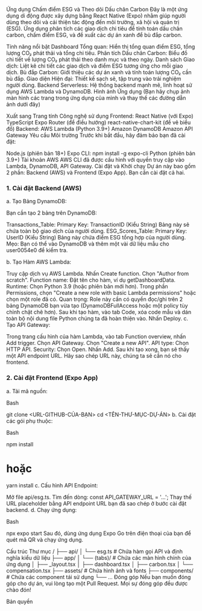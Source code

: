 Ứng dụng Chấm điểm ESG và Theo dõi Dấu chân Carbon
Đây là một ứng dụng di động được xây dựng bằng React Native (Expo) nhằm giúp người dùng theo dõi và cải thiện tác động đến môi trường, xã hội và quản trị (ESG). Ứng dụng phân tích các giao dịch chi tiêu để tính toán dấu chân carbon, chấm điểm ESG, và đề xuất các dự án xanh để bù đắp carbon.

Tính năng nổi bật
Dashboard Tổng quan: Hiển thị tổng quan điểm ESG, tổng lượng CO₂ phát thải và tổng chi tiêu.
Phân tích Dấu chân Carbon: Biểu đồ chi tiết về lượng CO₂ phát thải theo danh mục và theo ngày.
Danh sách Giao dịch: Liệt kê chi tiết các giao dịch và điểm ESG tương ứng cho mỗi giao dịch.
Bù đắp Carbon: Giới thiệu các dự án xanh và tính toán lượng CO₂ cần bù đắp.
Giao diện Hiện đại: Thiết kế sạch sẽ, tập trung vào trải nghiệm người dùng.
Backend Serverless: Hệ thống backend mạnh mẽ, linh hoạt sử dụng AWS Lambda và DynamoDB.
Hình ảnh Ứng dụng
(Bạn hãy chụp ảnh màn hình các trang trong ứng dụng của mình và thay thế các đường dẫn ảnh dưới đây)



Xuất sang Trang tính
Công nghệ sử dụng
Frontend:
React Native (với Expo)
TypeScript
Expo Router (để điều hướng)
react-native-chart-kit (để vẽ biểu đồ)
Backend:
AWS Lambda (Python 3.9+)
Amazon DynamoDB
Amazon API Gateway
Yêu cầu Môi trường
Trước khi bắt đầu, hãy đảm bảo bạn đã cài đặt:

Node.js (phiên bản 18+)
Expo CLI: npm install -g expo-cli
Python (phiên bản 3.9+)
Tài khoản AWS
AWS CLI đã được cấu hình với quyền truy cập vào Lambda, DynamoDB, API Gateway.
Cài đặt và Khởi chạy
Dự án này bao gồm 2 phần: Backend (AWS) và Frontend (Expo App). Bạn cần cài đặt cả hai.

### 1. Cài đặt Backend (AWS)
a. Tạo Bảng DynamoDB:

Bạn cần tạo 2 bảng trên DynamoDB:

Transactions_Table:
Primary Key: TransactionID (Kiểu String)
Bảng này sẽ chứa toàn bộ giao dịch của người dùng.
ESG_Scores_Table:
Primary Key: UserID (Kiểu String)
Bảng này chứa điểm ESG tổng hợp của người dùng.
Mẹo: Bạn có thể vào DynamoDB và thêm một vài dữ liệu mẫu cho user0054e0 để kiểm tra.

b. Tạo Hàm AWS Lambda:

Truy cập dịch vụ AWS Lambda.
Nhấn Create function.
Chọn "Author from scratch".
Function name: Đặt tên cho hàm, ví dụ getDashboardData.
Runtime: Chọn Python 3.9 (hoặc phiên bản mới hơn).
Trong phần Permissions, chọn "Create a new role with basic Lambda permissions" hoặc chọn một role đã có. Quan trọng: Role này cần có quyền đọc/ghi trên 2 bảng DynamoDB bạn vừa tạo (DynamoDBFullAccess hoặc một policy tùy chỉnh chặt chẽ hơn).
Sau khi tạo hàm, vào tab Code, xóa code mẫu và dán toàn bộ nội dung file Python chúng ta đã hoàn thiện vào.
Nhấn Deploy.
c. Tạo API Gateway:

Trong trang cấu hình của hàm Lambda, vào tab Function overview, nhấn Add trigger.
Chọn API Gateway.
Chọn "Create a new API".
API type: Chọn HTTP API.
Security: Chọn Open.
Nhấn Add.
Sau khi tạo xong, bạn sẽ thấy một API endpoint URL. Hãy sao chép URL này, chúng ta sẽ cần nó cho frontend.
### 2. Cài đặt Frontend (Expo App)
a. Tải mã nguồn:

Bash

git clone <URL-GITHUB-CỦA-BẠN>
cd <TÊN-THƯ-MỤC-DỰ-ÁN>
b. Cài đặt các gói phụ thuộc:

Bash

npm install
# hoặc
yarn install
c. Cấu hình API Endpoint:

Mở file api/esg.ts.
Tìm đến dòng: const API_GATEWAY_URL = '...';
Thay thế URL placeholder bằng API endpoint URL bạn đã sao chép ở bước cài đặt backend.
d. Chạy ứng dụng:

Bash

npx expo start
Sau đó, dùng ứng dụng Expo Go trên điện thoại của bạn để quét mã QR và chạy ứng dụng.

Cấu trúc Thư mục
/
├── api/
│   └── esg.ts          # Chứa hàm gọi API và định nghĩa kiểu dữ liệu
├── app/
│   └── (tabs)/         # Chứa các màn hình chính của ứng dụng
│       ├── _layout.tsx
│       ├── dashboard.tsx
│       ├── carbon.tsx
│       └── compensation.tsx
├── assets/             # Chứa hình ảnh và fonts
├── components/         # Chứa các component tái sử dụng
└── ...
Đóng góp
Nếu bạn muốn đóng góp cho dự án, vui lòng tạo một Pull Request. Mọi sự đóng góp đều được chào đón!

Bản quyền
